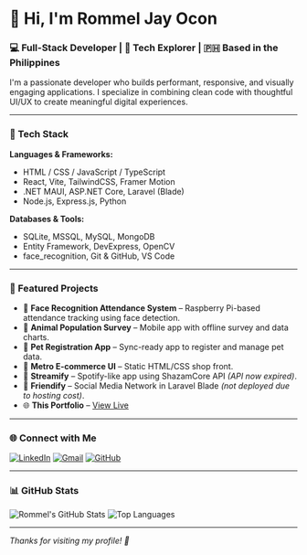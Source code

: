 # 👋 Hi, I'm Rommel Jay Ocon

### 💻 Full-Stack Developer | 🧠 Tech Explorer | 🇵🇭 Based in the Philippines

I'm a passionate developer who builds performant, responsive, and visually engaging applications. I specialize in combining clean code with thoughtful UI/UX to create meaningful digital experiences.

---

### 🚀 Tech Stack

**Languages & Frameworks:**
- HTML / CSS / JavaScript / TypeScript
- React, Vite, TailwindCSS, Framer Motion
- .NET MAUI, ASP.NET Core, Laravel (Blade)
- Node.js, Express.js, Python

**Databases & Tools:**
- SQLite, MSSQL, MySQL, MongoDB
- Entity Framework, DevExpress, OpenCV
- face_recognition, Git & GitHub, VS Code

---

### 📌 Featured Projects

- 🎯 **Face Recognition Attendance System** – Raspberry Pi-based attendance tracking using face detection.
- 🐾 **Animal Population Survey** – Mobile app with offline survey and data charts.
- 🐶 **Pet Registration App** – Sync-ready app to register and manage pet data.
- 🛒 **Metro E-commerce UI** – Static HTML/CSS shop front.
- 🎵 **Streamify** – Spotify-like app using ShazamCore API *(API now expired)*.
- 👥 **Friendify** – Social Media Network in Laravel Blade *(not deployed due to hosting cost)*.
- 🌐 **This Portfolio** – [View Live](https://rommelocon.github.io/portfolio)

---

### 🌐 Connect with Me

[![LinkedIn](https://img.shields.io/badge/-LinkedIn-0A66C2?style=for-the-badge&logo=linkedin&logoColor=white)](https://linkedin.com/in/rjayocon)
[![Gmail](https://img.shields.io/badge/-Email-D14836?style=for-the-badge&logo=gmail&logoColor=white)](mailto:rjayocon06@gmail.com)
[![GitHub](https://img.shields.io/badge/-GitHub-171515?style=for-the-badge&logo=github&logoColor=white)](https://github.com/rommelocon)

---

### 📊 GitHub Stats

![Rommel's GitHub Stats](https://github-readme-stats.vercel.app/api?username=rommelocon&show_icons=true&theme=radical&hide=prs)
![Top Languages](https://github-readme-stats.vercel.app/api/top-langs/?username=rommelocon&layout=compact&theme=radical)

---

_Thanks for visiting my profile! 🚀_
